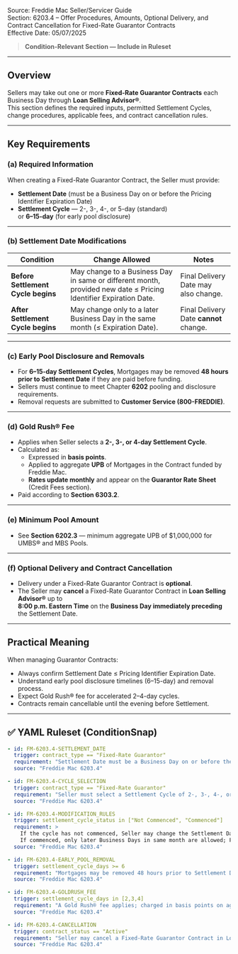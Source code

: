 Source: Freddie Mac Seller/Servicer Guide  
Section: 6203.4 – Offer Procedures, Amounts, Optional Delivery, and Contract Cancellation for Fixed-Rate Guarantor Contracts  
Effective Date: 05/07/2025  

> **Condition-Relevant Section — Include in Ruleset**

---

## Overview
Sellers may take out one or more **Fixed-Rate Guarantor Contracts** each Business Day through **Loan Selling Advisor®**.  
This section defines the required inputs, permitted Settlement Cycles, change procedures, applicable fees, and contract cancellation rules.

---

## Key Requirements

### (a) Required Information
When creating a Fixed-Rate Guarantor Contract, the Seller must provide:
- **Settlement Date** (must be a Business Day on or before the Pricing Identifier Expiration Date)
- **Settlement Cycle** — 2-, 3-, 4-, or 5-day (standard)  
  or **6–15-day** (for early pool disclosure)

---

### (b) Settlement Date Modifications
| Condition | Change Allowed | Notes |
|------------|----------------|-------|
| **Before Settlement Cycle begins** | May change to a Business Day in same or different month, provided new date ≤ Pricing Identifier Expiration Date. | Final Delivery Date may also change. |
| **After Settlement Cycle begins** | May change only to a later Business Day in the same month (≤ Expiration Date). | Final Delivery Date **cannot** change. |

---

### (c) Early Pool Disclosure and Removals
- For **6–15-day Settlement Cycles**, Mortgages may be removed **48 hours prior to Settlement Date** if they are paid before funding.  
- Sellers must continue to meet Chapter **6202** pooling and disclosure requirements.  
- Removal requests are submitted to **Customer Service (800-FREDDIE)**.

---

### (d) Gold Rush® Fee
- Applies when Seller selects a **2-, 3-, or 4-day Settlement Cycle**.  
- Calculated as:
  - Expressed in **basis points**.  
  - Applied to aggregate **UPB** of Mortgages in the Contract funded by Freddie Mac.  
  - **Rates update monthly** and appear on the **Guarantor Rate Sheet** (Credit Fees section).  
- Paid according to **Section 6303.2**.

---

### (e) Minimum Pool Amount
- See **Section 6202.3** — minimum aggregate UPB of $1,000,000 for UMBS® and MBS Pools.

---

### (f) Optional Delivery and Contract Cancellation
- Delivery under a Fixed-Rate Guarantor Contract is **optional**.  
- The Seller may **cancel** a Fixed-Rate Guarantor Contract in **Loan Selling Advisor®** up to  
  **8:00 p.m. Eastern Time** on the **Business Day immediately preceding** the Settlement Date.

---

## Practical Meaning
When managing Guarantor Contracts:
- Always confirm Settlement Date ≤ Pricing Identifier Expiration Date.  
- Understand early pool disclosure timelines (6–15-day) and removal process.  
- Expect Gold Rush® fee for accelerated 2–4-day cycles.  
- Contracts remain cancellable until the evening before Settlement.

---

## ✅ YAML Ruleset (ConditionSnap)
```yaml
- id: FM-6203.4-SETTLEMENT_DATE
  trigger: contract_type == "Fixed-Rate Guarantor"
  requirement: "Settlement Date must be a Business Day on or before the Pricing Identifier Expiration Date."
  source: "Freddie Mac 6203.4"

- id: FM-6203.4-CYCLE_SELECTION
  trigger: contract_type == "Fixed-Rate Guarantor"
  requirement: "Seller must select a Settlement Cycle of 2-, 3-, 4-, or 5-days, or 6–15 days for early pool disclosure."
  source: "Freddie Mac 6203.4"

- id: FM-6203.4-MODIFICATION_RULES
  trigger: settlement_cycle_status in ["Not Commenced", "Commenced"]
  requirement: >
    If the cycle has not commenced, Seller may change the Settlement Date to any Business Day ≤ Expiration Date (Final Delivery Date may change).
    If commenced, only later Business Days in same month are allowed; Final Delivery Date cannot change.
  source: "Freddie Mac 6203.4"

- id: FM-6203.4-EARLY_POOL_REMOVAL
  trigger: settlement_cycle_days >= 6
  requirement: "Mortgages may be removed 48 hours prior to Settlement Date if paid; Seller must still comply with Chapter 6202."
  source: "Freddie Mac 6203.4"

- id: FM-6203.4-GOLDRUSH_FEE
  trigger: settlement_cycle_days in [2,3,4]
  requirement: "A Gold Rush® fee applies; charged in basis points on aggregate UPB, per Section 6303.2."
  source: "Freddie Mac 6203.4"

- id: FM-6203.4-CANCELLATION
  trigger: contract_status == "Active"
  requirement: "Seller may cancel a Fixed-Rate Guarantor Contract in Loan Selling Advisor® until 8:00 p.m. ET on the Business Day preceding Settlement."
  source: "Freddie Mac 6203.4"
